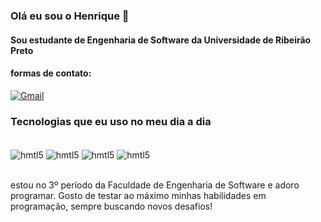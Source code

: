 ### Olá eu sou o Henrique 👋

#### Sou estudante de Engenharia de Software da Universidade de Ribeirão Preto


#### formas de contato:

[![Gmail](https://img.shields.io/badge/Gmail-D14836?style=for-the-badge&logo=gmail&logoColor=white)](henriquesouzafalasco@gmail.com)

### Tecnologias que eu uso no meu dia a dia

<div style = "display: inline_block"><br/>
 <img align="center" alt="hmtl5" src= https://img.shields.io/badge/C%2B%2B-00599C?style=for-the-badge&logo=c%2B%2B&logoColor=white  />
 <img align="center" alt="hmtl5" src= https://img.shields.io/badge/Python-14354C?style=for-the-badge&logo=python&logoColor=white />
 <img align="center" alt="hmtl5" src= https://img.shields.io/badge/C-00599C?style=for-the-badge&logo=c&logoColor=white />
 <img align="center" alt="hmtl5" src= https://img.shields.io/badge/Java-ED8B00?style=for-the-badge&logo=openjdk&logoColor=white /> 
</div><br/>

 estou no 3º período da Faculdade de Engenharia de Software e adoro programar. Gosto de testar ao máximo minhas habilidades em programação, sempre buscando novos desafios!
